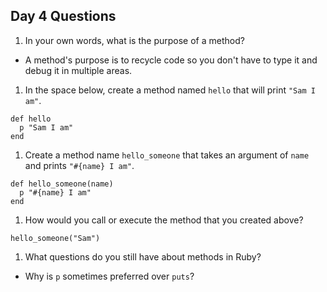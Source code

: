 ## Day 4 Questions

1. In your own words, what is the purpose of a method?

  - A method's purpose is to recycle code so you don't have to type it and debug it in multiple areas.
  

1. In the space below, create a method named `hello` that will print `"Sam I am"`.

  ```
  def hello
    p "Sam I am"
  end
  ```

1. Create a method name `hello_someone` that takes an argument of `name` and prints `"#{name} I am"`.

  ```
  def hello_someone(name)
    p "#{name} I am"
  end
  ```

1. How would you call or execute the method that you created above?

  ```
  hello_someone("Sam")
  ```

1. What questions do you still have about methods in Ruby?

  - Why is `p` sometimes preferred over `puts`?
